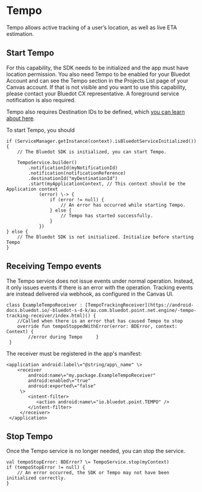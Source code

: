 Tempo
===============

Tempo allows active tracking of a user’s location, as well as live ETA estimation.

Start Tempo
-----------

For this capability, the SDK needs to be initialized and the app must have location permission. You also need Tempo to be enabled for your Bluedot Account and can see the Tempo section in the Projects List page of your Canvas account. If that is not visible and you want to use this capability, please contact your Bluedot CX representative. A foreground service notification is also required.

Tempo also requires Destination IDs to be defined, which [you can learn about here](https://docs.bluedot.io/tempo/create-your-destinations/).

To start Tempo, you should

```
if (ServiceManager.getInstance(context).isBluedotServiceInitialized()) {
    // The Bluedot SDK is initialized, you can start Tempo.
    
    TempoService.builder()
        .notificationId(myNotificationId)
        .notification(notificationReference)
        .destinationId("myDestinationId")
        .start(myApplicationContext, // This context should be the Application context
            (error) \-> {
                if (error != null) {
                    // An error has occurred while starting Tempo.
                } else {
                    // Tempo has started successfully.
                }
            })
} else {
    // The Bluedot SDK is not initialized. Initialize before starting Tempo
}
```

Receiving Tempo events
----------------------

The Tempo service does not issue events under normal operation. Instead, it only issues events if there is an error with the operation. Tracking events are instead delivered via webhook, as configured in the Canvas UI.

```
class ExampleTempoReceiver : [TempoTrackingReceiver](https://android-docs.bluedot.io/-bluedot-s-d-k/au.com.bluedot.point.net.engine/-tempo-tracking-receiver/index.html)() {
    //Called when there is an error that has caused Tempo to stop
    override fun tempoStoppedWithError(error: BDError, context: Context) {
        //error during Tempo     }
 }
```

The receiver must be registered in the app's manifest:
```
<application android:label\="@string/app\_name" \>
    <receiver
        android:name\="my.package.ExampleTempoReceiver"
        android:enabled\="true"
        android:exported\="false"
     \>
        <intent-filter>
           <action android:name\="io.bluedot.point.TEMPO" />
        </intent-filter>
     </receiver>
 </application>
 ```

Stop Tempo
----------

Once the Tempo service is no longer needed, you can stop the service.

```
val tempoStopError: BDError? \= TempoService.stop(myContext)
if (tempoStopError != null) {
    // An error occurred, the SDK or Tempo may not have been initialized correctly.
}
```